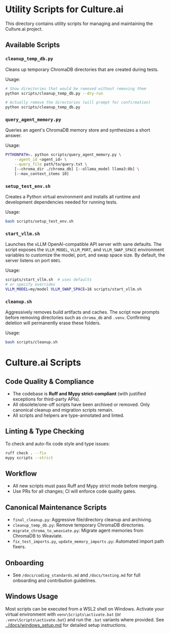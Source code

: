 # Utility Scripts for Culture.ai

This directory contains utility scripts for managing and maintaining the Culture.ai project.

## Available Scripts

### `cleanup_temp_db.py`

Cleans up temporary ChromaDB directories that are created during tests.

Usage:
```bash
# Show directories that would be removed without removing them
python scripts/cleanup_temp_db.py --dry-run

# Actually remove the directories (will prompt for confirmation)
python scripts/cleanup_temp_db.py
```

### `query_agent_memory.py`

Queries an agent's ChromaDB memory store and synthesizes a short answer.

Usage:
```bash
PYTHONPATH=. python scripts/query_agent_memory.py \
    --agent_id <agent_id> \
    --query_file path/to/query.txt \
    [--chroma_dir ./chroma_db] [--ollama_model llama3:8b] \
    [--max_context_items 10]
```

### `setup_test_env.sh`

Creates a Python virtual environment and installs all runtime and development
dependencies needed for running tests.

Usage:
```bash
bash scripts/setup_test_env.sh
```

### `start_vllm.sh`

Launches the vLLM OpenAI-compatible API server with sane defaults. The script
exposes the `VLLM_MODEL`, `VLLM_PORT`, and `VLLM_SWAP_SPACE` environment
variables to customize the model, port, and swap space size. By default, the
server listens on port `8001`.

Usage:
```bash
scripts/start_vllm.sh  # uses defaults
# or specify overrides
VLLM_MODEL=my/model VLLM_SWAP_SPACE=16 scripts/start_vllm.sh
```

### `cleanup.sh`

Aggressively removes build artifacts and caches. The script now prompts before
removing directories such as `chroma_db` and `.venv`. Confirming deletion will
permanently erase these folders.

Usage:
```bash
bash scripts/cleanup.sh
```

# Culture.ai Scripts

## Code Quality & Compliance
- The codebase is **Ruff and Mypy strict-compliant** (with justified exceptions for third-party APIs).
- All obsolete/one-off scripts have been archived or removed. Only canonical cleanup and migration scripts remain.
- All scripts and helpers are type-annotated and linted.

## Linting & Type Checking
To check and auto-fix code style and type issues:

```sh
ruff check . --fix
mypy scripts --strict
```

## Workflow
- All new scripts must pass Ruff and Mypy strict mode before merging.
- Use PRs for all changes; CI will enforce code quality gates.

## Canonical Maintenance Scripts
- `final_cleanup.py`: Aggressive file/directory cleanup and archiving.
- `cleanup_temp_db.py`: Remove temporary ChromaDB directories.
- `migrate_chroma_to_weaviate.py`: Migrate agent memories from ChromaDB to Weaviate.
- `fix_test_imports.py`, `update_memory_imports.py`: Automated import path fixers.

## Onboarding
- See `/docs/coding_standards.md` and `/docs/testing.md` for full onboarding and contribution guidelines.

## Windows Usage
Most scripts can be executed from a WSL2 shell on Windows. Activate your virtual
environment with `venv\Scripts\activate.bat` (or `.venv\Scripts\activate.bat`)
and run the `.bat` variants where provided. See
[../docs/windows_setup.md](../docs/windows_setup.md) for detailed setup
instructions.
